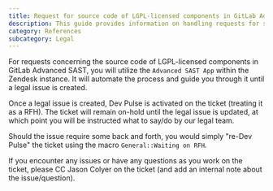 ```yaml
---
title: Request for source code of LGPL-licensed components in GitLab Advanced SAST
description: This guide provides information on handling requests for source code of LGPL-licensed components in GitLab Advanced SAST.
category: References
subcategory: Legal
---
```


For requests concerning the source code of LGPL-licensed components in GitLab Advanced SAST, you will utilize the `Advanced SAST App` within the Zendesk instance. It will automate the process and guide you through it until a legal issue is created.

Once a legal issue is created, Dev Pulse is activated on the ticket (treating it as a RFH). The ticket will remain on-hold until the legal issue is updated, at which point you will be instructed what to say/do by our legal team.

Should the issue require some back and forth, you would simply "re-Dev Pulse" the ticket using the macro `General::Waiting on RFH`.

If you encounter any issues or have any questions as you work on the ticket, please CC Jason Colyer on the ticket (and add an internal note about the issue/question).
